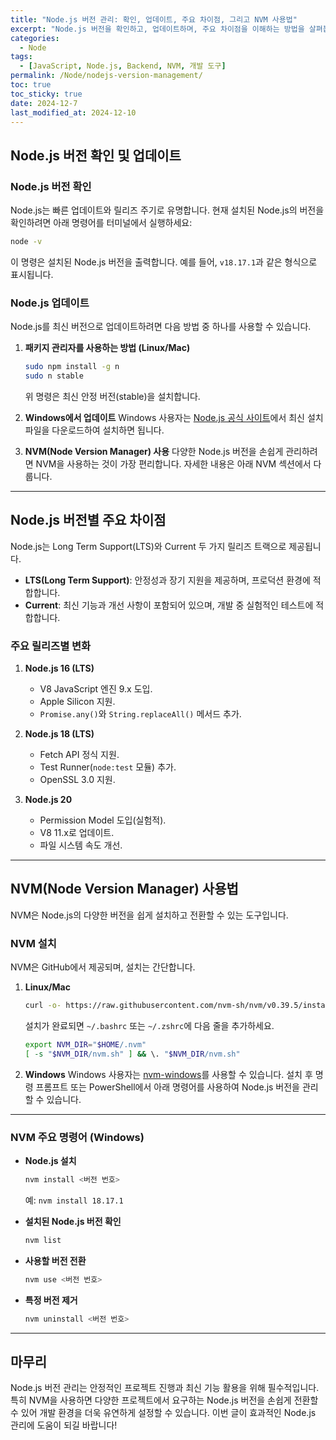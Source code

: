```yaml
---
title: "Node.js 버전 관리: 확인, 업데이트, 주요 차이점, 그리고 NVM 사용법"
excerpt: "Node.js 버전을 확인하고, 업데이트하며, 주요 차이점을 이해하는 방법을 살펴봅니다. 또한, NVM(Node Version Manager)을 사용해 다양한 Node.js 버전을 손쉽게 관리하는 방법도 소개합니다."
categories:
  - Node
tags:
  - [JavaScript, Node.js, Backend, NVM, 개발 도구]
permalink: /Node/nodejs-version-management/
toc: true
toc_sticky: true
date: 2024-12-7
last_modified_at: 2024-12-10
---
```


## Node.js 버전 확인 및 업데이트

### Node.js 버전 확인
Node.js는 빠른 업데이트와 릴리즈 주기로 유명합니다. 현재 설치된 Node.js의 버전을 확인하려면 아래 명령어를 터미널에서 실행하세요:

```bash
node -v
```

이 명령은 설치된 Node.js 버전을 출력합니다. 예를 들어, `v18.17.1`과 같은 형식으로 표시됩니다.

### Node.js 업데이트
Node.js를 최신 버전으로 업데이트하려면 다음 방법 중 하나를 사용할 수 있습니다.

1. **패키지 관리자를 사용하는 방법 (Linux/Mac)**
   ```bash
   sudo npm install -g n
   sudo n stable
   ```
   위 명령은 최신 안정 버전(stable)을 설치합니다.

2. **Windows에서 업데이트**
   Windows 사용자는 [Node.js 공식 사이트](https://nodejs.org/)에서 최신 설치 파일을 다운로드하여 설치하면 됩니다.

3. **NVM(Node Version Manager) 사용**
   다양한 Node.js 버전을 손쉽게 관리하려면 NVM을 사용하는 것이 가장 편리합니다. 자세한 내용은 아래 NVM 섹션에서 다룹니다.

---

## Node.js 버전별 주요 차이점
Node.js는 Long Term Support(LTS)와 Current 두 가지 릴리즈 트랙으로 제공됩니다.

- **LTS(Long Term Support)**: 안정성과 장기 지원을 제공하며, 프로덕션 환경에 적합합니다.
- **Current**: 최신 기능과 개선 사항이 포함되어 있으며, 개발 중 실험적인 테스트에 적합합니다.

### 주요 릴리즈별 변화
1. **Node.js 16 (LTS)**
   - V8 JavaScript 엔진 9.x 도입.
   - Apple Silicon 지원.
   - `Promise.any()`와 `String.replaceAll()` 메서드 추가.

2. **Node.js 18 (LTS)**
   - Fetch API 정식 지원.
   - Test Runner(`node:test` 모듈) 추가.
   - OpenSSL 3.0 지원.

3. **Node.js 20**
   - Permission Model 도입(실험적).
   - V8 11.x로 업데이트.
   - 파일 시스템 속도 개선.

---

## NVM(Node Version Manager) 사용법

NVM은 Node.js의 다양한 버전을 쉽게 설치하고 전환할 수 있는 도구입니다.

### NVM 설치
NVM은 GitHub에서 제공되며, 설치는 간단합니다.

1. **Linux/Mac**
   ```bash
   curl -o- https://raw.githubusercontent.com/nvm-sh/nvm/v0.39.5/install.sh | bash
   ```
   설치가 완료되면 `~/.bashrc` 또는 `~/.zshrc`에 다음 줄을 추가하세요.

   ```bash
   export NVM_DIR="$HOME/.nvm"
   [ -s "$NVM_DIR/nvm.sh" ] && \. "$NVM_DIR/nvm.sh"
   ```

2. **Windows**
Windows 사용자는 [nvm-windows](https://github.com/coreybutler/nvm-windows)를 사용할 수 있습니다. 설치 후 명령 프롬프트 또는 PowerShell에서 아래 명령어를 사용하여 Node.js 버전을 관리할 수 있습니다.

---

### NVM 주요 명령어 (Windows)
- **Node.js 설치**  
  ```bash
  nvm install <버전 번호>
  ```
  예: `nvm install 18.17.1`

- **설치된 Node.js 버전 확인**  
  ```bash
  nvm list
  ```

- **사용할 버전 전환**  
  ```bash
  nvm use <버전 번호>
  ```

- **특정 버전 제거**  
  ```bash
  nvm uninstall <버전 번호>
  ```

---

## 마무리
Node.js 버전 관리는 안정적인 프로젝트 진행과 최신 기능 활용을 위해 필수적입니다. 특히 NVM을 사용하면 다양한 프로젝트에서 요구하는 Node.js 버전을 손쉽게 전환할 수 있어 개발 환경을 더욱 유연하게 설정할 수 있습니다. 이번 글이 효과적인 Node.js 관리에 도움이 되길 바랍니다!
